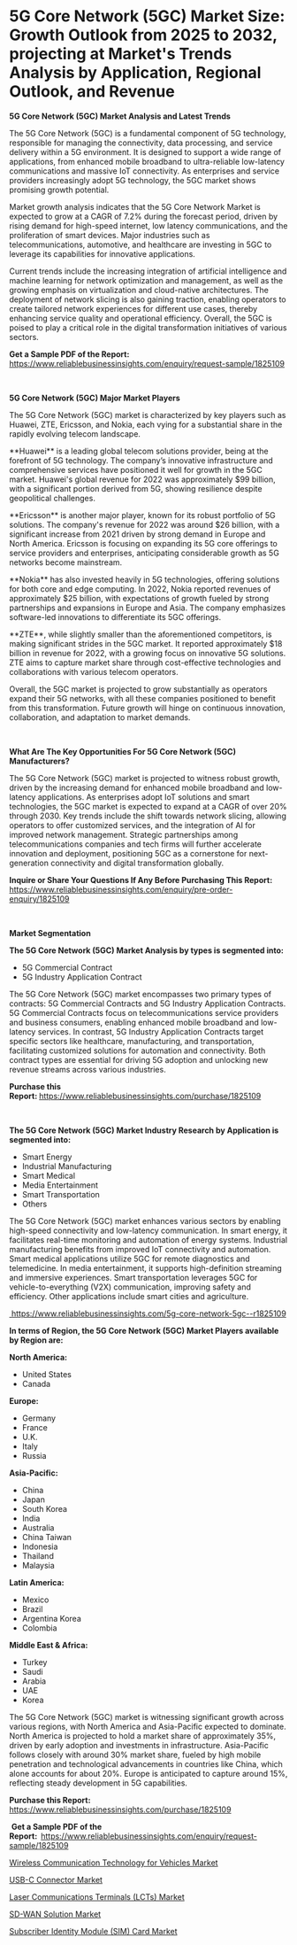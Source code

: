 <p><h1>5G Core Network (5GC) Market Size: Growth Outlook from 2025 to 2032, projecting at Market's Trends Analysis by Application, Regional Outlook, and Revenue</h1></p><p><strong>5G Core Network (5GC) Market Analysis and Latest Trends</strong></p>
<p><p>The 5G Core Network (5GC) is a fundamental component of 5G technology, responsible for managing the connectivity, data processing, and service delivery within a 5G environment. It is designed to support a wide range of applications, from enhanced mobile broadband to ultra-reliable low-latency communications and massive IoT connectivity. As enterprises and service providers increasingly adopt 5G technology, the 5GC market shows promising growth potential.</p><p>Market growth analysis indicates that the 5G Core Network Market is expected to grow at a CAGR of 7.2% during the forecast period, driven by rising demand for high-speed internet, low latency communications, and the proliferation of smart devices. Major industries such as telecommunications, automotive, and healthcare are investing in 5GC to leverage its capabilities for innovative applications.</p><p>Current trends include the increasing integration of artificial intelligence and machine learning for network optimization and management, as well as the growing emphasis on virtualization and cloud-native architectures. The deployment of network slicing is also gaining traction, enabling operators to create tailored network experiences for different use cases, thereby enhancing service quality and operational efficiency. Overall, the 5GC is poised to play a critical role in the digital transformation initiatives of various sectors.</p></p>
<p><strong>Get a Sample PDF of the Report:&nbsp;</strong> <a href="https://www.reliablebusinessinsights.com/enquiry/request-sample/1825109?utm_campaign=100&utm_medium=2&utm_source=Github&utm_content=ia&utm_term=08042025&utm_id=5g-core-network-5gc">https://www.reliablebusinessinsights.com/enquiry/request-sample/1825109</a></p>
<p>&nbsp;</p>
<p><strong>5G Core Network (5GC) Major Market Players</strong></p>
<p><p>The 5G Core Network (5GC) market is characterized by key players such as Huawei, ZTE, Ericsson, and Nokia, each vying for a substantial share in the rapidly evolving telecom landscape.</p><p>**Huawei** is a leading global telecom solutions provider, being at the forefront of 5G technology. The company’s innovative infrastructure and comprehensive services have positioned it well for growth in the 5GC market. Huawei's global revenue for 2022 was approximately $99 billion, with a significant portion derived from 5G, showing resilience despite geopolitical challenges.</p><p>**Ericsson** is another major player, known for its robust portfolio of 5G solutions. The company's revenue for 2022 was around $26 billion, with a significant increase from 2021 driven by strong demand in Europe and North America. Ericsson is focusing on expanding its 5G core offerings to service providers and enterprises, anticipating considerable growth as 5G networks become mainstream.</p><p>**Nokia** has also invested heavily in 5G technologies, offering solutions for both core and edge computing. In 2022, Nokia reported revenues of approximately $25 billion, with expectations of growth fueled by strong partnerships and expansions in Europe and Asia. The company emphasizes software-led innovations to differentiate its 5GC offerings.</p><p>**ZTE**, while slightly smaller than the aforementioned competitors, is making significant strides in the 5GC market. It reported approximately $18 billion in revenue for 2022, with a growing focus on innovative 5G solutions. ZTE aims to capture market share through cost-effective technologies and collaborations with various telecom operators.</p><p>Overall, the 5GC market is projected to grow substantially as operators expand their 5G networks, with all these companies positioned to benefit from this transformation. Future growth will hinge on continuous innovation, collaboration, and adaptation to market demands.</p></p>
<p>&nbsp;</p>
<p><strong>What Are The Key Opportunities For 5G Core Network (5GC) Manufacturers?</strong></p>
<p><p>The 5G Core Network (5GC) market is projected to witness robust growth, driven by the increasing demand for enhanced mobile broadband and low-latency applications. As enterprises adopt IoT solutions and smart technologies, the 5GC market is expected to expand at a CAGR of over 20% through 2030. Key trends include the shift towards network slicing, allowing operators to offer customized services, and the integration of AI for improved network management. Strategic partnerships among telecommunications companies and tech firms will further accelerate innovation and deployment, positioning 5GC as a cornerstone for next-generation connectivity and digital transformation globally.</p></p>
<p><strong>Inquire or Share Your Questions If Any Before Purchasing This Report:</strong> <a href="https://www.reliablebusinessinsights.com/enquiry/pre-order-enquiry/1825109?utm_campaign=100&utm_medium=2&utm_source=Github&utm_content=ia&utm_term=08042025&utm_id=5g-core-network-5gc">https://www.reliablebusinessinsights.com/enquiry/pre-order-enquiry/1825109</a></p>
<p>&nbsp;</p>
<p><strong>Market Segmentation</strong></p>
<p><strong>The 5G Core Network (5GC) Market Analysis by types is segmented into:</strong></p>
<p><ul><li>5G Commercial Contract</li><li>5G Industry Application Contract</li></ul></p>
<p><p>The 5G Core Network (5GC) market encompasses two primary types of contracts: 5G Commercial Contracts and 5G Industry Application Contracts. 5G Commercial Contracts focus on telecommunications service providers and business consumers, enabling enhanced mobile broadband and low-latency services. In contrast, 5G Industry Application Contracts target specific sectors like healthcare, manufacturing, and transportation, facilitating customized solutions for automation and connectivity. Both contract types are essential for driving 5G adoption and unlocking new revenue streams across various industries.</p></p>
<p><strong>Purchase this Report:&nbsp;</strong><a href="https://www.reliablebusinessinsights.com/purchase/1825109?utm_campaign=100&utm_medium=2&utm_source=Github&utm_content=ia&utm_term=08042025&utm_id=5g-core-network-5gc">https://www.reliablebusinessinsights.com/purchase/1825109</a></p>
<p>&nbsp;</p>
<p><strong>The 5G Core Network (5GC) Market Industry Research by Application is segmented into:</strong></p>
<p><ul><li>Smart Energy</li><li>Industrial Manufacturing</li><li>Smart Medical</li><li>Media Entertainment</li><li>Smart Transportation</li><li>Others</li></ul></p>
<p><p>The 5G Core Network (5GC) market enhances various sectors by enabling high-speed connectivity and low-latency communication. In smart energy, it facilitates real-time monitoring and automation of energy systems. Industrial manufacturing benefits from improved IoT connectivity and automation. Smart medical applications utilize 5GC for remote diagnostics and telemedicine. In media entertainment, it supports high-definition streaming and immersive experiences. Smart transportation leverages 5GC for vehicle-to-everything (V2X) communication, improving safety and efficiency. Other applications include smart cities and agriculture.</p></p>
<p><a href="https://www.reliablebusinessinsights.com/5g-core-network-5gc--r1825109?utm_campaign=100&utm_medium=2&utm_source=Github&utm_content=ia&utm_term=08042025&utm_id=5g-core-network-5gc">&nbsp;https://www.reliablebusinessinsights.com/5g-core-network-5gc--r1825109</a></p>
<p><strong>In terms of Region, the 5G Core Network (5GC) Market Players available by Region are:</strong></p>
<p>
    <p> <strong> North America: </strong>
        <ul>
            <li>United States</li>
            <li>Canada</li>
        </ul>
        </p> 
    <p> <strong> Europe: </strong>
        <ul>
            <li>Germany</li>
            <li>France</li>
            <li>U.K.</li>
            <li>Italy</li>
            <li>Russia</li>
        </ul>
        </p> 
    <p> <strong> Asia-Pacific: </strong>
        <ul>
            <li>China</li>
            <li>Japan</li>
            <li>South Korea</li>
            <li>India</li>
            <li>Australia</li>
            <li>China Taiwan</li>
            <li>Indonesia</li>
            <li>Thailand</li>
            <li>Malaysia</li>
        </ul>
        </p> 
    <p> <strong> Latin America: </strong>
        <ul>
            <li>Mexico</li>
            <li>Brazil</li>
            <li>Argentina Korea</li>
            <li>Colombia</li>
        </ul>
        </p> 
    <p> <strong> Middle East & Africa: </strong>
        <ul>
            <li>Turkey</li>
            <li>Saudi</li>
            <li>Arabia</li>
            <li>UAE</li>
            <li>Korea</li>
        </ul>
    </p>
    </p>
<p><p>The 5G Core Network (5GC) market is witnessing significant growth across various regions, with North America and Asia-Pacific expected to dominate. North America is projected to hold a market share of approximately 35%, driven by early adoption and investments in infrastructure. Asia-Pacific follows closely with around 30% market share, fueled by high mobile penetration and technological advancements in countries like China, which alone accounts for about 20%. Europe is anticipated to capture around 15%, reflecting steady development in 5G capabilities.</p></p>
<p><strong>Purchase this Report: </strong><a href="https://www.reliablebusinessinsights.com/purchase/1825109?utm_campaign=100&utm_medium=2&utm_source=Github&utm_content=ia&utm_term=08042025&utm_id=5g-core-network-5gc">https://www.reliablebusinessinsights.com/purchase/1825109</a></p>
<p>&nbsp;<strong>Get a Sample PDF of the Report:&nbsp;&nbsp;</strong><a href="https://www.reliablebusinessinsights.com/enquiry/request-sample/1825109?utm_campaign=100&utm_medium=2&utm_source=Github&utm_content=ia&utm_term=08042025&utm_id=5g-core-network-5gc">https://www.reliablebusinessinsights.com/enquiry/request-sample/1825109</a></p>
<p><strong></strong></p>
<p><p><a href="https://github.com/heinslakey2x/Market-Research-Report-List-1/blob/main/wireless-communication-technology-for-vehicles-market.md?utm_campaign=100&utm_medium=2&utm_source=Github&utm_content=ia&utm_term=08042025&utm_id=5g-core-network-5gc">Wireless Communication Technology for Vehicles Market</a></p><p><a href="https://github.com/bauldlimle6h/Market-Research-Report-List-1/blob/main/usb-c-connector-market.md?utm_campaign=100&utm_medium=2&utm_source=Github&utm_content=ia&utm_term=08042025&utm_id=5g-core-network-5gc">USB-C Connector Market</a></p><p><a href="https://github.com/buseknoden2b/Market-Research-Report-List-1/blob/main/laser-communications-terminals-lcts-market.md?utm_campaign=100&utm_medium=2&utm_source=Github&utm_content=ia&utm_term=08042025&utm_id=5g-core-network-5gc">Laser Communications Terminals (LCTs) Market</a></p><p><a href="https://github.com/sternymkere4/Market-Research-Report-List-1/blob/main/sd-wan-solution-market.md?utm_campaign=100&utm_medium=2&utm_source=Github&utm_content=ia&utm_term=08042025&utm_id=5g-core-network-5gc">SD-WAN Solution Market</a></p><p><a href="https://github.com/shimweummul/Market-Research-Report-List-1/blob/main/subscriber-identity-module-sim-card-market.md?utm_campaign=100&utm_medium=2&utm_source=Github&utm_content=ia&utm_term=08042025&utm_id=5g-core-network-5gc">Subscriber Identity Module (SIM) Card Market</a></p></p>